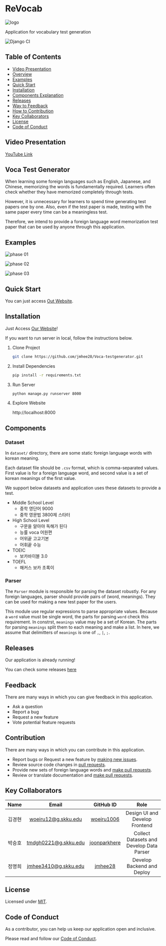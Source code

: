 # ReVocab

![logo](thumbnail.png)

Application for vocabulary test generation

![Django CI](https://github.com/jmhee28/Voca-testgenerator/actions/workflows/django.yml/badge.svg)

## <div id = "toc">Table of Contents</div>

- [Video Presentation](#presentation)
- [Overview](#overview)
- [Examples](#examples)
- [Quick Start](#quick-start)
- [Installation](#installation)
- [Components Explanation](#components)
- [Releases](#releases)
- [Way to Feedback](#feedback)
- [How to Contribution](#contribution)
- [Key Collaborators](#collaborators)
- [License](#license)
- [Code of Conduct](#coc)

## <div id = "presentation">Video Presentation</div>

[YouTube Link]()

## <div id = "overview">Voca Test Generator</div>

When learning some foreign languages such as English, Japanese, and Chinese, memorizing the words is fundamentally required. Learners often check whether they have memorized completely through tests.

However, it is unnecessary for learners to spend time generating test papers one by one. Also, even if the test paper is made, testing with the same paper every time can be a meaningless test.

Therefore, we intend to provide a foreign language word memorization test paper that can be used by anyone through this application.

## <div id = "examples">Examples</div>

![phase 01](examples/phase-1.png)

![phase 02](examples/phase-2.png)

![phase 03](examples/phase-3.png)

## <div id = "quick-start">Quick Start</div>

You can just access [Out Website](http://ec2-3-36-4-131.ap-northeast-2.compute.amazonaws.com:8080/).

## <div id = "installation">Installation</div>

Just Access [Our Website](http://ec2-3-36-4-131.ap-northeast-2.compute.amazonaws.com:8080/)!

If you want to run server in local, follow the instructions below.

1. Clone Project

    ```bash
    git clone https://github.com/jmhee28/Voca-testgenerator.git
    ```
2. Install Dependencies

    ```bash
    pip install -r requirements.txt
    ```
3. Run Server

    ```bash
    python manage.py runserver 8000
    ```
4. Explore Website

    http://localhost:8000

## <div id = "components">Components</div>

### Dataset

In `dataset/` directory, there are some static foreign language words with korean meaning.

Each dataset file should be `.csv` format, which is comma-separated values. First value is for a foreign language word, and second value is a set of korean meanings of the first value.

We support below datasets and application uses these datasets to provide a test.

- Middle School Level
  - 중학 영단어 9000
  - 중학 영문법 3800제 스타터
- High School Level
  - 구문을 알아야 독해가 된다
  - 능률 voca 어원편
  - 어위끝 고교기본
  - 어휘끝 수능
- TOEIC
  - 보카바이블 3.0
- TOEFL
  - 해커스 보카 초록이

### Parser

The `Parser` module is responsible for parsing the dataset robustly. For any foreign languages, parser should provide pairs of (word, meanings). They can be used for making a new test paper for the users.

This module use regular expressions to parse appropriate values. Because a `word` value must be single word, the parts for parsing `word` check this requirement. In constrst, `meanings` value may be a set of Korean. The parts for parsing `meanings` split them to each meaning and make a list. In here, we assume that delimitters of `meanings` is one of `,`, `|`, `;`.

## <div id = "releases">Releases</div>

Our application is already running!

You can check some releases [here](https://github.com/jmhee28/Voca-testgenerator/releases/tag/v1.0.0)

## <div id = "feedback">Feedback</div>

There are many ways in which you can give feedback in this application.

- Ask a question
- Report a bug
- Request a new feature
- Vote potential feature requests

## <div id = "contribution">Contribution</div>

There are many ways in which you can contribute in this application.

- Report bugs or Request a new feature by [making new issues](https://github.com/jmhee28/Voca-testgenerator/issues).
- Review source code changes in [pull requests](https://github.com/jmhee28/Voca-testgenerator/pulls).
- Provide new sets of foreign language words and [make pull requests](https://github.com/jmhee28/Voca-testgenerator/pulls).
- Review or translate documentation and [make pull requests](https://github.com/jmhee28/Voca-testgenerator/pulls).

## <div id = "collaborators">Key Collaborators</div>
| Name |        Email         |                    GitHub ID                    |                   Role                   |
|:----:|:--------------------:|:-----------------------------------------------:|:----------------------------------------:|
| 김경현  | woeiru12@g.skku.edu  |   [woeiru1006](https://github.com/woeiru1006)   |      Design UI and Develop Frontend      |
| 박승호  | tmdgh0221@g.skku.edu | [joonparkhere](https://github.com/joonparkhere) | Collect Datasets and Develop Data Parser |
| 정명희  | jmhee3410@g.skku.edu |      [jmhee28](https://github.com/jmhee28)      |        Develop Backend and Deploy        |

## <div id = "license">License</div>

Licensed under [MIT](https://opensource.org/licenses/MIT).

## <div id = "coc">Code of Conduct</div>

As a contributor, you can help us keep our application open and inclusive.

Please read and follow our [Code of Conduct](CODE_OF_CONDUCT).
